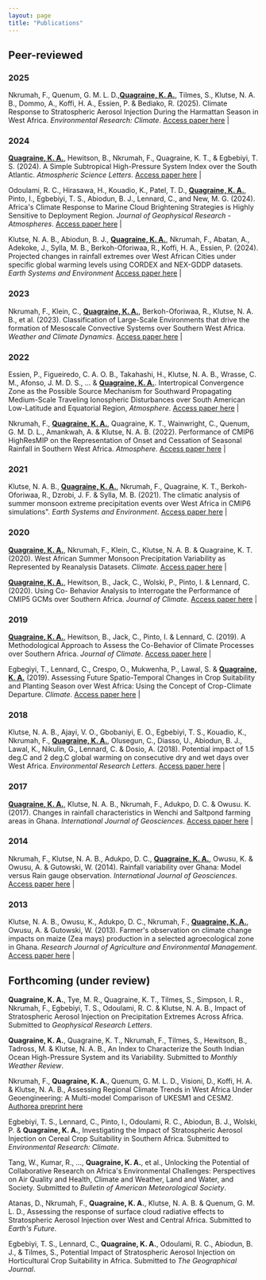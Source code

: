 ```yaml
---
layout: page
title: "Publications"
---
```


<style>
td, th {
   border: none!important;
}
</style>

## Peer-reviewed

### 2025

Nkrumah, F., Quenum, G. M. L. D.,[**Quagraine, K. A.**](https://scholar.google.com/citations?user=hoI1ZjkAAAAJ&hl=en), Tilmes, S., Klutse, N. A. B., Dommo, A., Koffi, H. A., Essien, P. & Bediako, R. (2025). Climate Response to Stratospheric Aerosol Injection During the Harmattan Season in West Africa. *Environmental Research: Climate*. <a href="https://doi.org/10.1088/2752-5295/adaa0c" target="_blank">Access paper here</a> | <span class="__dimensions_badge_embed__" data-doi="10.1088/2752-5295/adaa0c" data-style="small_circle"></span><script async src="https://badge.dimensions.ai/badge.js" charset="utf-8"></script>

### 2024 

[**Quagraine, K. A.**](https://scholar.google.com/citations?user=hoI1ZjkAAAAJ&hl=en), Hewitson, B., Nkrumah, F., Quagraine, K. T., & Egbebiyi, T. S. (2024). A Simple Subtropical High-Pressure System Index over the South Atlantic. *Atmospheric Science Letters*. <a href="https://doi.org/10.1002/asl.1266" target="_blank">Access paper here</a> | <span class="__dimensions_badge_embed__" data-doi="10.1002/asl.1266" data-style="small_circle"></span><script async src="https://badge.dimensions.ai/badge.js" charset="utf-8"></script>

Odoulami, R. C., Hirasawa, H., Kouadio, K., Patel, T. D., [**Quagraine, K. A.**](https://scholar.google.com/citations?user=hoI1ZjkAAAAJ&hl=en), Pinto, I., Egbebiyi, T. S., Abiodun, B. J., Lennard, C., and New, M. G. (2024). Africa's Climate Response to Marine Cloud Brightening Strategies is Highly Sensitive to Deployment Region. *Journal of Geophysical Research - Atmospheres*. <a href="https://doi.org/10.1029/2024JD041070" target="_blank">Access paper here</a> | <span class="__dimensions_badge_embed__" data-doi="10.1029/2024JD041070" data-style="small_circle"></span><script async src="https://badge.dimensions.ai/badge.js" charset="utf-8"></script>

Klutse, N. A. B., Abiodun, B. J., [**Quagraine, K. A.**](https://scholar.google.com/citations?user=hoI1ZjkAAAAJ&hl=en), Nkrumah, F., Abatan, A., Adekoke, J., Sylla, M. B., Berkoh-Oforiwaa, R., Koffi, H. A., Essien, P. (2024). Projected changes in rainfall extremes over West African Cities under specific global warming levels using CORDEX and NEX-GDDP datasets. *Earth Systems and Environment* <a href="https://doi.org/10.1007/s41748-024-00425-w" target="_blank">Access paper here</a> | <span class="__dimensions_badge_embed__" data-doi="10.1007/s41748-024-00425-w" data-style="small_circle"></span><script async src="https://badge.dimensions.ai/badge.js" charset="utf-8"></script>

### 2023 

Nkrumah, F., Klein, C., [**Quagraine, K. A.**](https://scholar.google.com/citations?user=hoI1ZjkAAAAJ&hl=en), Berkoh-Oforiwaa, R., Klutse, N. A. B., et al. (2023). Classification of Large-Scale Environments that drive the formation of Mesoscale Convective Systems over Southern West Africa. *Weather and Climate Dynamics*. <a href="https://doi.org/10.5194/wcd-4-773-2023" target="_blank">Access paper here</a> | <span class="__dimensions_badge_embed__" data-doi="10.5194/wcd-4-773-2023" data-style="small_circle"></span><script async src="https://badge.dimensions.ai/badge.js" charset="utf-8"></script>

### 2022 

Essien, P., Figueiredo, C. A. O. B., Takahashi, H., Klutse, N. A. B., Wrasse, C. M., Afonso, J. M. D. S., ... & [**Quagraine, K. A.**](https://scholar.google.com/citations?user=hoI1ZjkAAAAJ&hl=en). Intertropical Convergence Zone as the Possible Source Mechanism for Southward Propagating Medium-Scale Traveling Ionospheric Disturbances over South American Low-Latitude and Equatorial Region, *Atmosphere*. <a href="https://doi.org/10.3390/atmos13111836" target="_blank">Access paper here</a> | <span class="__dimensions_badge_embed__" data-doi="10.3390/atmos13111836" data-style="small_circle"></span><script async src="https://badge.dimensions.ai/badge.js" charset="utf-8"></script>

Nkrumah, F., [**Quagraine, K. A.**](https://scholar.google.com/citations?user=hoI1ZjkAAAAJ&hl=en), Quagraine, K. T., Wainwright, C., Quenum, G. M. D. L., Amankwah, A. & Klutse, N. A. B. (2022). Performance of CMIP6 HighResMIP on the Representation of Onset and Cessation of Seasonal Rainfall in Southern West Africa. *Atmosphere*. <a href="https://doi.org/10.3390/atmos13070999" target="_blank">Access paper here</a> | <span class="__dimensions_badge_embed__" data-doi="10.3390/atmos13070999" data-style="small_circle"></span><script async src="https://badge.dimensions.ai/badge.js" charset="utf-8"></script>

### 2021

Klutse, N. A. B., [**Quagraine, K. A.**](https://scholar.google.com/citations?user=hoI1ZjkAAAAJ&hl=en), Nkrumah, F., Quagraine, K. T., Berkoh-Oforiwaa, R., Dzrobi, J. F. & Sylla, M. B. (2021). The climatic analysis of summer monsoon extreme precipitation events over West Africa in CMIP6 simulations". *Earth Systems and Environment*. <a href="https://doi.org/10.1007/s41748-021-00203-y" target="_blank">Access paper here</a> | <span class="__dimensions_badge_embed__" data-doi="10.1007/s41748-021-00203-y" data-style="small_circle"></span><script async src="https://badge.dimensions.ai/badge.js" charset="utf-8"></script>

### 2020 

[**Quagraine, K. A.**](https://scholar.google.com/citations?user=hoI1ZjkAAAAJ&hl=en), Nkrumah, F., Klein, C., Klutse, N. A. B. & Quagraine, K. T. (2020). West African Summer Monsoon Precipitation Variability as Represented by Reanalysis Datasets. *Climate*. <a href="https://doi.org/10.3390/cli8100111" target="_blank">Access paper here</a> | <span class="__dimensions_badge_embed__" data-doi="10.3390/cli8100111" data-style="small_circle"></span><script async src="https://badge.dimensions.ai/badge.js" charset="utf-8"></script>

[**Quagraine, K. A.**](https://scholar.google.com/citations?user=hoI1ZjkAAAAJ&hl=en), Hewitson, B., Jack, C., Wolski, P., Pinto, I. & Lennard, C. (2020). Using Co- Behavior Analysis to Interrogate the Performance of CMIP5 GCMs over Southern Africa. *Journal of Climate*. <a href="https://doi.org/10.1175/JCLI-D-19-0472.1" target="_blank">Access paper here</a> | <span class="__dimensions_badge_embed__" data-doi="10.1175/JCLI-D-19-0472.1" data-style="small_circle"></span><script async src="https://badge.dimensions.ai/badge.js" charset="utf-8"></script>

### 2019 

[**Quagraine, K. A.**](https://scholar.google.com/citations?user=hoI1ZjkAAAAJ&hl=en), Hewitson, B., Jack, C., Pinto, I. & Lennard, C. (2019). A Methodological Approach to Assess the Co-Behavior of Climate Processes over Southern Africa. *Journal of Climate*. <a href="https://doi.org/10.1175/JCLI-D-18-0689.1" target="_blank">Access paper here</a> | <span class="__dimensions_badge_embed__" data-doi="10.1175/JCLI-D-18-0689.1" data-style="small_circle"></span><script async src="https://badge.dimensions.ai/badge.js" charset="utf-8"></script>

Egbegiyi, T., Lennard, C., Crespo, O., Mukwenha, P., Lawal, S. & [**Quagraine, K. A.**](https://scholar.google.com/citations?user=hoI1ZjkAAAAJ&hl=en) (2019). Assessing Future Spatio-Temporal Changes in Crop Suitability and Planting Season over West Africa: Using the Concept of Crop-Climate Departure. *Climate*. <a href="https://doi.org/10.3390/cli7090102" target="_blank">Access paper here</a> | <span class="__dimensions_badge_embed__" data-doi="10.3390/cli7090102" data-style="small_circle"></span><script async src="https://badge.dimensions.ai/badge.js" charset="utf-8"></script>

### 2018

Klutse, N. A. B., Ajayi, V. O., Gbobaniyi, E. O., Egbebiyi, T. S., Kouadio, K., Nkrumah, F., [**Quagraine, K. A.**](https://scholar.google.com/citations?user=hoI1ZjkAAAAJ&hl=en), Olusegun, C., Diasso, U., Abiodun, B. J., Lawal, K., Nikulin, G., Lennard, C. & Dosio, A. (2018). Potential impact of 1.5 deg.C and 2 deg.C global warming on consecutive dry and wet days over West Africa. *Environmental Research Letters*. <a href="https://doi.org/10.1088/1748-9326/aab37b" target="_blank">Access paper here</a> | <span class="__dimensions_badge_embed__" data-doi="10.1088/1748-9326/aab37b" data-style="small_circle"></span><script async src="https://badge.dimensions.ai/badge.js" charset="utf-8"></script>

### 2017 

[**Quagraine, K. A.**](https://scholar.google.com/citations?user=hoI1ZjkAAAAJ&hl=en), Klutse, N. A. B., Nkrumah, F., Adukpo, D. C. & Owusu. K. (2017). Changes in rainfall characteristics in Wenchi and Saltpond farming areas in Ghana. *International Journal of Geosciences*. <a href="https://doi.org/10.4236/ijg.2017.83015" target="_blank">Access paper here</a> | <span class="__dimensions_badge_embed__" data-doi="10.4236/ijg.2017.83015" data-style="small_circle"></span><script async src="https://badge.dimensions.ai/badge.js" charset="utf-8"></script>

### 2014 

Nkrumah, F., Klutse, N. A. B., Adukpo, D. C., [**Quagraine, K. A.**](https://scholar.google.com/citations?user=hoI1ZjkAAAAJ&hl=en), Owusu, K. & Owusu, A. & Gutowski, W. (2014). Rainfall variability over Ghana: Model versus Rain gauge observation.  *International Journal of Geosciences*. <a href="https://doi.org/10.4236/ijg.2014.57060" target="_blank">Access paper here</a> | <span class="__dimensions_badge_embed__" data-doi="10.4236/ijg.2014.57060" data-style="small_circle"></span><script async src="https://badge.dimensions.ai/badge.js" charset="utf-8"></script>

### 2013 

Klutse, N. A. B., Owusu, K., Adukpo, D. C., Nkrumah, F., [**Quagraine, K. A.**](https://scholar.google.com/citations?user=hoI1ZjkAAAAJ&hl=en), Owusu, A. & Gutowski, W. (2013). Farmer's observation on climate change impacts on maize (Zea mays) production in a selected agroecological zone in Ghana. *Research Journal of Agriculture and Environmental Management*. <a href="https://tinyurl.com/ywzeyesh" target="_blank">Access paper here</a> | <span class="__dimensions_badge_embed__" data-doi="https://tinyurl.com/ywzeyesh" data-style="small_circle"></span><script async src="https://badge.dimensions.ai/badge.js" charset="utf-8"></script>


## Forthcoming (under review) 

**Quagraine, K. A.**, Tye, M. R., Quagraine, K. T., Tilmes, S., Simpson, I. R., Nkrumah, F., Egbebiyi, T. S., Odoulami, R. C. & Klutse, N. A. B., Impact of  Stratospheric Aerosol Injection on Precipitation Extremes Across Africa. Submitted to *Geophysical Research Letters*.

**Quagraine, K. A.**, Quagraine, K. T., Nkrumah, F., Tilmes, S., Hewitson, B., Tadross, M. & Klutse, N. A. B., An Index to Characterize the South Indian Ocean High-Pressure System and its Variability. Submitted to *Monthly Weather Review*.

Nkrumah, F., **Quagraine, K. A.**, Quenum, G. M. L. D., Visioni, D., Koffi, H. A. & Klutse, N. A. B., Assessing Regional Climate Trends in West Africa Under Geoengineering: A Multi-model Comparison of UKESM1 and CESM2. <a href="https://essopenarchive.org/doi/full/10.22541essoar.173462728.87124716" target="_blank">Authorea preprint here</a>


Egbebiyi, T. S., Lennard, C., Pinto, I., Odoulami, R. C., Abiodun, B. J., Wolski, P. & **Quagraine, K. A.**, Investigating the Impact of Stratospheric Aerosol Injection on Cereal Crop Suitability in Southern Africa. Submitted to *Environmental Research: Climate*.

Tang, W., Kumar, R., …, **Quagraine, K. A.**, et al., Unlocking the Potential of Collaborative Research on Africa's Environmental Challenges: Perspectives on Air Quality and Health, Climate and Weather, Land and Water, and Society. Submitted to *Bulletin of American Meteorological Society*.

Atanas, D., Nkrumah, F., **Quagraine, K. A.**, Klutse, N. A. B. & Quenum, G. M. L. D., Assessing the response of surface cloud radiative effects to Stratospheric Aerosol Injection over West and Central Africa. Submitted to *Earth's Future*.

Egbebiyi, T. S., Lennard, C., **Quagraine, K. A.**, Odoulami, R. C., Abiodun, B. J., & Tilmes, S., Potential
Impact of Stratospheric Aerosol Injection on Horticultural Crop Suitability in Africa. Submitted to *The Geographical Journal*.
